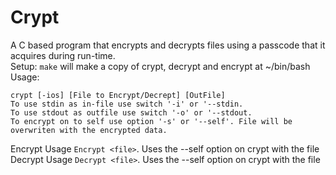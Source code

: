 # Crypt
A C based program that encrypts and decrypts files using a passcode that it acquires during run-time.<br />
Setup: `make` will make a copy of crypt, decrypt and encrypt at ~/bin/bash<br />
Usage: 
```
crypt [-ios] [File to Encrypt/Decrept] [OutFile]
To use stdin as in-file use switch '-i' or '--stdin.
To use stdout as outfile use switch '-o' or '--stdout.
To encrypt on to self use option '-s' or '--self'. File will be overwriten with the encrypted data.
```
Encrypt Usage `Encrypt <file>`. Uses the --self option on crypt with the file<br />
Decrypt Usage `Decrypt <file>`. Uses the --self option on crypt with the file
